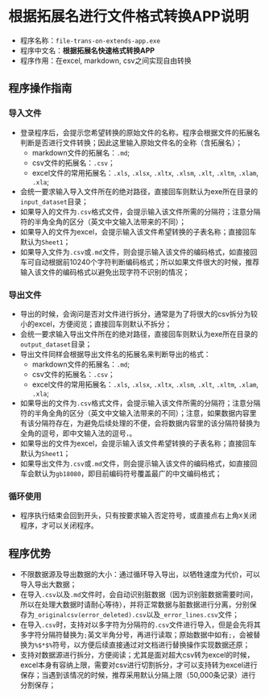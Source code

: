 # 根据拓展名进行文件格式转换APP说明

- 程序名称：`file-trans-on-extends-app.exe`
- 程序中文名：**根据拓展名快速格式转换APP**
- 程序作用：在excel, markdown, csv之间实现自由转换

## 程序操作指南

### 导入文件
- 登录程序后，会提示您希望转换的原始文件的名称，程序会根据文件的拓展名判断是否进行文件转换；因此这里输入原始文件名的全称（含拓展名）；
	- markdown文件的拓展名：`.md`;
	- csv文件的拓展名：`.csv`；
	- excel文件的常用拓展名：`.xls`, `.xlsx`, `.xltx`, `.xlsm`, `.xlt`, `.xltm`, `.xlam`, `.xla`;
- 会统一要求输入导入文件所在的绝对路径，直接回车则默认为exe所在目录的`input_dataset`目录；
- 如果导入的文件为`.csv`格式文件，会提示输入该文件所需的分隔符；注意分隔符的半角全角的区分（英文中文输入法带来的不同）；
- 如果导入的文件为excel，会提示输入该文件希望转换的子表名称；直接回车默认为`Sheet1`；
- 如果导入文件为`.csv`或`.md`文件，则会提示输入该文件的编码格式，如直接回车可自动根据前10240个字符判断编码格式；所以如果文件很大的时候，推荐输入该文件的编码格式以避免出现字符不识别的情况；

### 导出文件
- 导出的时候，会询问是否对文件进行拆分，通常是为了将很大的csv拆分为较小的excel，方便阅览；直接回车则默认不拆分；
- 会统一要求输入导出文件所在的绝对路径，直接回车则默认为exe所在目录的`output_dataset`目录；
- 导出文件同样会根据导出文件名的拓展名来判断导出的格式：
	- markdown文件的拓展名：`.md`;
	- csv文件的拓展名：`.csv`；
	- excel文件的常用拓展名：`.xls`, `.xlsx`, `.xltx`, `.xlsm`, `.xlt`, `.xltm`, `.xlam`, `.xla`;
- 如果导出的文件为`.csv`格式文件，会提示输入该文件所需的分隔符；注意分隔符的半角全角的区分（英文中文输入法带来的不同）；注意，如果数据内容里有该分隔符存在，为避免后续处理的不便，会将数据内容里的该分隔符替换为全角的逗号，即中文输入法的逗号`，`。
- 如果导出的文件为excel，会提示输入该文件希望转换的子表名称；直接回车默认为`Sheet1`；
- 如果导出文件为`.csv`或`.md`文件，则会提示输入该文件的编码格式，如直接回车会默认为`gb18080`，即目前编码符号覆盖最广的中文编码格式；

### 循环使用
- 程序执行结束会回到开头，只有按要求输入否定符号，或直接点右上角`X`关闭程序，才可以关闭程序。

## 程序优势

- 不限数据源及导出数据的大小：通过循环导入导出，以牺牲速度为代价，可以导入导出大数据；
- 在导入`.csv`以及`.md`文件时，会自动识别脏数据（因为识别脏数据需要时间，所以在处理大数据时请耐心等待），并将正常数据与脏数据进行分离，分别保存为`_originalcsv(error_deleted).csv`以及`_error_lines.csv`文件；
- 在导入`.csv`时，支持对以多字符为分隔符的`.csv`文件进行导入，但是会先将其多字符分隔符替换为`;`英文半角分号，再进行读取；原始数据中如有`;`，会被替换为`%$*$%`符号，以方便后续直接通过对文档进行替换操作实现数据还原；
- 支持对数据源进行拆分，方便阅读；尤其是面对超大csv转为excel的时候，excel本身有容纳上限，需要对csv进行切割拆分，才可以支持转为excel进行保存；当遇到该情况的时候，推荐采用默认分隔上限（50,000条记录）进行分割保存；